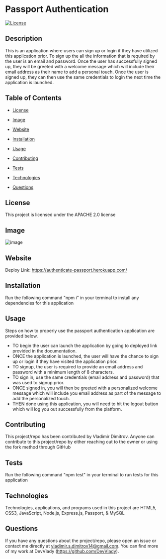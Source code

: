 # Passport Authentication

[![License](https://img.shields.io/badge/License-Apache%202.0-blue.svg)](https://opensource.org/licenses/Apache-2.0)

## Description

This is an application where users can sign up or login if they have utilized this application prior. To sign up the all the information that is required by the user is an email and password. Once the user has successfully signed up, they will be greeted with a welcome message which will include their email address as their name to add a personal touch. Once the user is signed up, they can then use the same credentials to login the next time the application is launched.

## Table of Contents

* [License](#license)

* [Image](#image)

* [Website](#website)

* [Installation](#installation)

* [Usage](#usage)

* [Contributing](#contributing)

* [Tests](#tests)

* [Technologies](#technologies)

* [Questions](#questions)

## License

This project is licensed under the APACHE 2.0 license

## Image

![image](https://user-images.githubusercontent.com/71519918/103468977-904c1a00-4d24-11eb-9121-b71739a2429f.png)

## Website

Deploy Link: https://authenticate-passport.herokuapp.com/

## Installation

Run the following command "npm i" in your terminal to install any dependencies for this application

## Usage

Steps on how to properly use the passport authentication application are provided below.

* TO begin the user can launch the application by going to deployed link provided in the documentation.
* ONCE the application is launched, the user will have the chance to sign up or login if they have visited the application prior.
* TO signup, the user is required to provide an email address and password with a minimum length of 8 characters.
* TO sign in, use the same credentials (email address and password) that was used to signup prior.
* ONCE signed in, you will then be greeted with a personalized welcome message which will include you email address as part of the message to add the personalized touch.
* THEN done using this application, you will need to hit the logout button which will log you out successfully from the platform.

## Contributing

This project/repo has been contributed by Vladimir Dimitrov. Anyone can contribute to this project/repo by either reaching out to the owner or using the fork method through GitHub

## Tests

Run the following command "npm test" in your terminal to run tests for this application

## Technologies

Technologies, applications, and programs used in this project are HTML5, CSS3, JavaScript, Node.js, Express.js, Passport, & MySQL

## Questions

If you have any questions about the project/repo, please open an issue or contact me directly at <vladimir.s.dimitrov14@gmail.com>.
You can find more of my work at DevVlady (https://github.com/DevVlady).